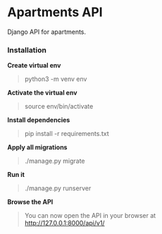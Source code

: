 # Apartments API
Django API for apartments.

### Installation

**Create virtual env**
> python3 -m venv env	

**Activate the virtual env**
> source env/bin/activate

**Install dependencies**
> pip install -r requirements.txt

**Apply all migrations**
> ./manage.py migrate

**Run it**
> ./manage.py runserver

**Browse the API**
> You can now open the API in your browser 
at http://127.0.0.1:8000/api/v1/

